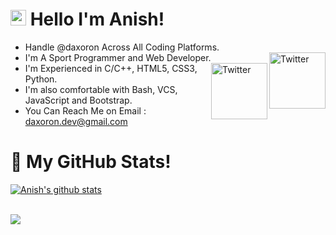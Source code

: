 # <img src="https://raw.githubusercontent.com/aemmadi/aemmadi/master/wave.gif" width="25px"> Hello I'm Anish! 
- Handle @daxoron Across All Coding Platforms.
- I'm A Sport Programmer and Web Developer.
<a href="https://twitter.com/daxoron" target="_blank"><img src="https://cdn2.iconfinder.com/data/icons/social-media-2199/64/social_media_isometric_6-twitter-512.png" height="90px" width="90px" alt="Twitter" align="right"></a><a href="https://www.linkedin.com/in/anish-kr-singh/" target="_blank"><img src="https://cdn2.iconfinder.com/data/icons/social-media-2199/64/social_media_isometric_14-linkedin-512.png" height="90px" width="90px" alt="Twitter" align="right"></a>
- I'm Experienced in C/C++, HTML5, CSS3, Python. 
- I'm also comfortable with Bash, VCS, JavaScript and Bootstrap.
- You Can Reach Me on Email : daxoron.dev@gmail.com

# 🌱 My GitHub Stats!
<a href="#">
  <img align="center" src="https://github-readme-stats.vercel.app/api?username=daxoron&show_icons=true&include_all_commits=true&theme=dark" alt="Anish's github stats" />
</a><br>

<p><br><a href="#">
  <img align="center" src="http://github-readme-streak-stats.herokuapp.com?user=daxoron&theme=dark" />
</a></p>
